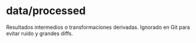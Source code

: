 # data/processed

Resultados intermedios o transformaciones derivadas. Ignorado en Git para evitar ruido y grandes diffs.
